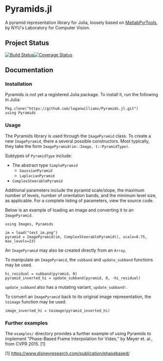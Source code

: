 # Pyramids.jl

A pyramid representation library for Julia, loosely based on [MatlabPyrTools](http://www.cns.nyu.edu/lcv/software.php), by NYU's Laboratory for Computer Vision.

## Project Status

[![Build Status](https://travis-ci.org/loganwilliams/Pyramids.jl.svg?branch=master)](https://travis-ci.org/loganwilliams/Pyramids.jl)[![Coverage Status](https://coveralls.io/repos/github/loganwilliams/Pyramids.jl/badge.svg?branch=master)](https://coveralls.io/github/loganwilliams/Pyramids.jl?branch=master)

## Documentation

### Installation

Pyramids is not yet a registered Julia package. To install it, run the following in Julia:

    Pkg.clone("https://github.com/loganwilliams/Pyramids.jl.git")
    using Pyramids

### Usage

The Pyramids library is used through the `ImagePyramid` class. To create a new `ImagePyramid`, there a several possible constructors. Most typically, they take the form `ImagePyramid(im::Image, t::PyramidType)`.

Subtypes of `PyramidType` include:
 * The abstract type `SimplePyramid`
     - `GaussianPyramid`
     - `LaplacianPyramid`
 * `ComplexSteerablePyramid`

Additional parameters include the pyramid scale/slope, the maximum number of levels, number of orientation bands, and the minimum level size, as applicable. For a complete listing of parameters, view the source code.

Below is an example of loading an image and converting it to an `ImagePyramid`.

    using Images, Pyramids

    im = load("test_im.png")
    pyramid = ImagePyramid(im, ComplexSteerablePyramid(), scale=0.75, max_levels=23)

An `ImagePyramid` may also be created directly from an `Array`.

To manipulate an `ImagePyramid`, the `subband` and `update_subband` functions may be used.

    hi_residual = subband(pyramid, 0)
    pyramid_inverted_hi = update_subband(pyramid, 0, -hi_residual)

`update_subband` also has a mutating variant, `update_subband!`.

To convert an `ImagePyramid` back to its original image representation, the `toimage` function may be used.

    image_inverted_hi = toimage(pyramid_inverted_hi)

### Further examples

The `examples/` directory provides a further example of using Pyramids to implement "Phase-Based Frame Interpolation for Video," by Meyer et. al., from CVPR 2015. [1]

[1] https://www.disneyresearch.com/publication/phasebased/
